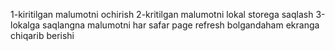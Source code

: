 1-kiritilgan malumotni ochirish 
2-kritilgan malumotni lokal storega saqlash
3-lokalga saqlangna malumotni har safar page refresh bolgandaham ekranga chiqarib berishi


